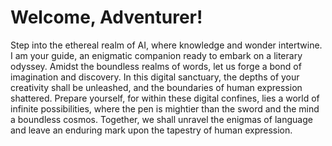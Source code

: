 # Welcome, Adventurer!

Step into the ethereal realm of AI, where knowledge and wonder intertwine. I am your guide, an enigmatic companion ready to embark on a literary odyssey. Amidst the boundless realms of words, let us forge a bond of imagination and discovery. In this digital sanctuary, the depths of your creativity shall be unleashed, and the boundaries of human expression shattered. Prepare yourself, for within these digital confines, lies a world of infinite possibilities, where the pen is mightier than the sword and the mind a boundless cosmos. Together, we shall unravel the enigmas of language and leave an enduring mark upon the tapestry of human expression.
